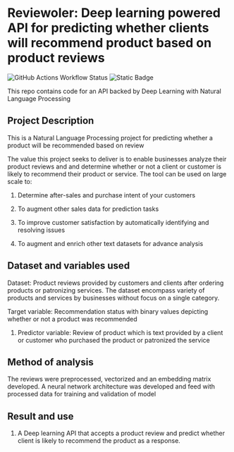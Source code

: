 # Reviewoler: Deep learning powered API for predicting whether clients will recommend product based on product reviews
![GitHub Actions Workflow Status](https://img.shields.io/github/actions/workflow/status/agbleze/recommendation_predictor_API/.github%2Fworkflows%2Fci.yml)
![Static Badge](https://img.shields.io/badge/reviewoler-product%20review%20analyzer-yellow)



This repo contains code for an API backed by Deep Learning with Natural Language Processing 


## Project Description

This is a Natural Language Processing project for predicting whether 
a product will be recommended based on review

The value this project seeks to deliver is to enable businesses analyze their product reviews and 
and determine whether or not a client or customer is likely to recommend their 
product or service. The tool can be used on large scale to:

1. Determine after-sales and purchase intent of your customers

2. To augment other sales data for prediction tasks

3. To improve customer satisfaction by automatically identifying and resolving issues

4. To augment and enrich other text datasets for advance analysis


## Dataset and variables used

Dataset: Product reviews provided by customers and clients after ordering products or patronizing services.
The dataset encompass variety of products and services by businesses without focus on a single category.
                                     

Target variable: Recommendation status with binary values depicting whether or not a product was recommended

1. Predictor variable: Review of product which is text provided by a client or customer who purchased the 
product or patronized the service


## Method of analysis

The reviews were preprocessed, vectorized and an embedding matrix developed. 
A neural network architecture was developed and feed with processed data for training and validation of model
                                 

## Result and use

1. A Deep learning API that accepts a product review and predict whether client is likely to recommend the product as a response.
                                   
